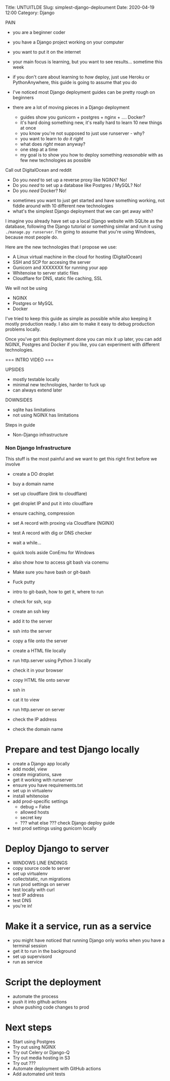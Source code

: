 Title: UNTUITLDE
Slug: simplest-django-deploument
Date: 2020-04-19 12:00
Category: Django

PAIN

- you are a beginner coder
- you have a Django project working on your computer
- you want to put it on the internet
- your main focus is learning, but you want to see results... sometime this week
- if you don't care about learning to _how_ deploy, just use Heroku or PythonAnywhere, this guide is going to assume that you do

- I've noticed most Django deployment guides can be pretty rough on beginners
- there are a lot of moving pieces in a Django deployment

  - guides show you gunicorn + postgres + nginx + .... Docker?
  - it's hard doing something new, it's really hard to learn 10 new things at once
  - you know you're not supposed to just use runserver - why?
  - you want to learn to _do it right_
  - what does _right_ mean anyway?
  - one step at a time
  - my goal is to show you how to deploy something _reasonable_ with as few new technologies as possible

Call out DigitalOcean and reddit

- Do you _need_ to set up a reverse proxy like NGINX? No!
- Do you _need_ to set up a database like Postgres / MySQL? No!
- Do you _need_ Docker? No!

* sometimes you want to just get started and have something working, not fiddle around with 10 different new technologies
* what's the simplest Django deployment that we can get away with?

I imagine you already have set up a local Django website with SQLite as the database, following the Django tutorial or something similar and run it using `./manage.py runserver`.
I'm going to assume that you're using Windows, because most people do.

Here are the new technologies that I propose we use:

- A Linux virtual machine in the cloud for hosting (DigitalOcean)
- SSH and SCP for accesing the server
- Gunicorn and XXXXXXX for running your app
- Whitenoise to server static files
- Cloudflare for DNS, static file caching, SSL

We will not be using

- NGINX
- Postgres or MySQL
- Docker

I've tried to keep this guide as simple as possible while also keeping it mostly production ready.
I also aim to make it easy to debug production problems locally.

Once you've got this deployment done you can mix it up later, you can add NGINX, Postgres and Docker if you like,
you can experiment with different technologies.

=== INTRO VIDEO ===

UPSIDES

- mostly testable locally
- minimal new technologies, harder to fuck up
- can always extend later

DOWNSIDES

- sqlite has limitations
- not using NGINX has limitations

Steps in guide

- Non-Django infrastructure

### Non Django Infrastructure

This stuff is the most painful and we want to get this right first
before we involve

- create a DO droplet
- buy a domain name
- set up cloudflare (link to cloudflare)
- get droplet IP and put it into cloudflare
- ensure caching, compression
- set A record with proxing via Cloudflare (NGINX)
- test A record with dig or DNS checker
- wait a while...

- quick tools aside ConEmu for Windows
- also show how to access git bash via conemu

- Make sure you have bash or git-bash
- Fuck putty
- intro to git-bash, how to get it, where to run
- check for ssh, scp
- create an ssh key
- add it to the server
- ssh into the server
- copy a file onto the server

- create a HTML file locally
- run http.server using Python 3 locally
- check it in your browser

- copy HTML file onto server
- ssh in
- cat it to view
- run http.server on server
- check the IP address
- check the domain name

# Prepare and test Django locally

- create a Django app locally
- add model, view
- create migrations, save
- get it working with runserver
- ensure you have requirements.txt
- set up in virtualenv
- install whitenoise
- add prod-specific settings
  - debug = False
  - allowed hosts
  - secret key
  - ??? what else ??? check Django deploy guide
- test prod settings using gunicorn locally

# Deploy Django to server

- WINDOWS LINE ENDINGS
- copy source code to server
- set up virtualenv
- collectstatic, run migrations
- run prod settings on server
- test locally with curl
- test IP address
- test DNS
- you're in!

# Make it a service, run as a service

- you might have noticed that running Django only works when you have a terminal session
- get it to run in the background
- set up supervisord
- run as service

# Script the deployment

- automate the process
- push it into github actions
- show pushing code changes to prod

# Next steps

- Start using Postgres
- Try out using NGINX
- Try out Celery or Django-Q
- Try out media hosting in S3
- Try out ???
- Automate deployment with GitHub actions
- Add automated unit tests
